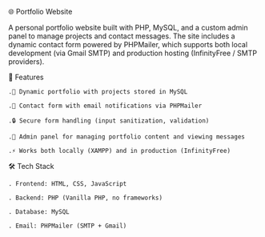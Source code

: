 🌐 Portfolio Website

A personal portfolio website built with PHP, MySQL, and a custom admin panel to manage projects and contact messages. The site includes a dynamic contact form powered by PHPMailer, which supports both local development (via Gmail SMTP) and production hosting (InfinityFree / SMTP providers).


🚀 Features

    .📌 Dynamic portfolio with projects stored in MySQL

    .📝 Contact form with email notifications via PHPMailer

    .🔒 Secure form handling (input sanitization, validation)

    .📂 Admin panel for managing portfolio content and viewing messages

    .⚡ Works both locally (XAMPP) and in production (InfinityFree)


🛠️ Tech Stack

    . Frontend: HTML, CSS, JavaScript

    . Backend: PHP (Vanilla PHP, no frameworks)

    . Database: MySQL

    . Email: PHPMailer (SMTP + Gmail)